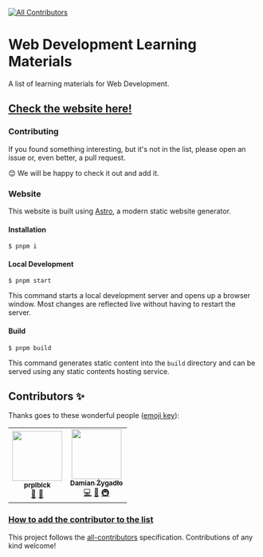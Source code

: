 <!-- ALL-CONTRIBUTORS-BADGE:START - Do not remove or modify this section -->

[![All Contributors](https://img.shields.io/badge/all_contributors-1-orange.svg?style=flat-square)](#contributors-)

<!-- ALL-CONTRIBUTORS-BADGE:END -->

# Web Development Learning Materials

A list of learning materials for Web Development.

## <a href="https://bewebdev.tech/">Check the website here!</a>

### Contributing

If you found something interesting, but it's not in the list, please open an issue or, even better, a pull request.

<p>😊 We will be happy to check it out and add it.</p>

### Website

This website is built using [Astro](https://astro.build/), a modern static website generator.

#### Installation

```
$ pnpm i
```

#### Local Development

```
$ pnpm start
```

This command starts a local development server and opens up a browser window. Most changes are reflected live without having to restart the server.

#### Build

```
$ pnpm build
```

This command generates static content into the `build` directory and can be served using any static contents hosting service.

## Contributors ✨

Thanks goes to these wonderful people ([emoji key](https://allcontributors.org/docs/en/emoji-key)):

<!-- ALL-CONTRIBUTORS-LIST:START - Do not remove or modify this section -->
<!-- prettier-ignore-start -->
<!-- markdownlint-disable -->
<table>
  <tbody>
    <tr>
      <td align="center"><a href="https://purpleblack.dev/"><img src="https://avatars.githubusercontent.com/u/55458485?v=4?s=100" width="100px;" alt=""/><br /><sub><b>prplblck</b></sub></a><br /><a href="https://github.com/NowYouKnowProgramming/webdev-learning-materials/commits?author=goodideagiver" title="Documentation">📖</a> <a href="#maintenance-goodideagiver" title="Maintenance">🚧</a></td>
      <td align="center"><a href="https://github.com/Willaiem"><img src="https://avatars.githubusercontent.com/u/25301582?v=4?s=100" width="100px;" alt=""/><br /><sub><b>Damian Żygadło</b></sub></a><br /><a href="https://github.com/NowYouKnowProgramming/webdev-learning-materials/commits?author=Willaiem" title="Code">💻</a> <a href="https://github.com/NowYouKnowProgramming/webdev-learning-materials/commits?author=Willaiem" title="Documentation">📖</a> <a href="#infra-Willaiem" title="Infrastructure (Hosting, Build-Tools, etc)">🚇</a></td>
    </tr>
  </tobdy>
</table>

<!-- markdownlint-restore -->
<!-- prettier-ignore-end -->

<!-- ALL-CONTRIBUTORS-LIST:END -->

### [How to add the contributor to the list](https://allcontributors.org/docs/en/bot/usage)

This project follows the [all-contributors](https://github.com/all-contributors/all-contributors) specification. Contributions of any kind welcome!
